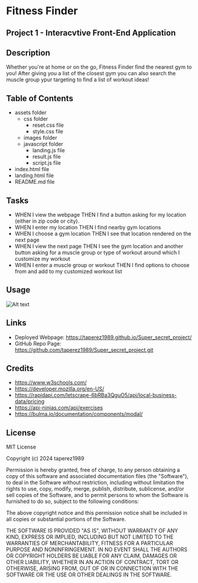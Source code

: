 # Fitness Finder

## Project 1 - Interacvtive Front-End Application

## Description

Whether you're at home or on the go, Fitness Finder find the nearest gym to you! After giving you a list of the closest gym you can also search the muscle group ypur targeting to find a list of workout ideas!

## Table of Contents

- assets folder
    - css folder
        - reset.css file
        - style.css file
    - images folder
    - javascript folder
        - landing.js file
        - result.js file
        - script.js file
- index.html file
- landing.html file
- README.md file

## Tasks 

- WHEN I view the webpage THEN I find a button asking for my location (either in zip code or city).
- WHEN I enter my location THEN I find nearby gym locations
- WHEN I choose a gym location THEN I see that location rendered on the next page
- WHEN I view the next page THEN I see the gym location and another button asking for a muscle group or type of workout around which I customize my workout
- WHEN I enter a muscle group or workout THEN I find options to choose from and add to my customized workout list

## Usage

![Alt text](/assets/images/Fitness%20Finder.gif)

## Links

- Deployed Webpage: https://taperez1989.github.io/Super_secret_project/
- GitHub Repo Page: https://github.com/taperez1989/Super_secret_project.git

## Credits

- https://www.w3schools.com/
- https://developer.mozilla.org/en-US/
- https://rapidapi.com/letscrape-6bRBa3QguO5/api/local-business-data/pricing
- https://api-ninjas.com/api/exercises
- https://bulma.io/documentation/components/modal/

## License

MIT License

Copyright (c) 2024 taperez1989

Permission is hereby granted, free of charge, to any person obtaining a copy of this software and associated documentation files (the "Software"), to deal in the Software without restriction, including without limitation the rights to use, copy, modify, merge, publish, distribute, sublicense, and/or sell copies of the Software, and to permit persons to whom the Software is furnished to do so, subject to the following conditions:

The above copyright notice and this permission notice shall be included in all copies or substantial portions of the Software.

THE SOFTWARE IS PROVIDED "AS IS", WITHOUT WARRANTY OF ANY KIND, EXPRESS OR IMPLIED, INCLUDING BUT NOT LIMITED TO THE WARRANTIES OF MERCHANTABILITY, FITNESS FOR A PARTICULAR PURPOSE AND NONINFRINGEMENT. IN NO EVENT SHALL THE AUTHORS OR COPYRIGHT HOLDERS BE LIABLE FOR ANY CLAIM, DAMAGES OR OTHER LIABILITY, WHETHER IN AN ACTION OF CONTRACT, TORT OR OTHERWISE, ARISING FROM, OUT OF OR IN CONNECTION WITH THE SOFTWARE OR THE USE OR OTHER DEALINGS IN THE SOFTWARE.